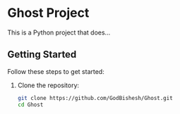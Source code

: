 # Ghost Project

This is a Python project that does...

## Getting Started

Follow these steps to get started:

1. Clone the repository:
   ```bash
   git clone https://github.com/GodBishesh/Ghost.git
   cd Ghost

